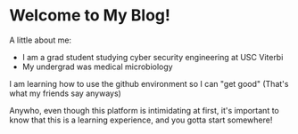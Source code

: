 # Welcome to My Blog!

A little about me:

- I am a grad student studying cyber security engineering at USC Viterbi
- My undergrad was medical microbiology

I am learning how to use the github environment so I can "get good" (That's what my friends say anyways)

Anywho, even though this platform is intimidating at first, it's important to know that this is a learning experience, and you gotta start somewhere!


